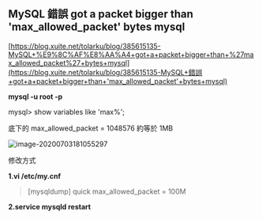 ## **MySQL 錯誤 got a packet bigger than 'max_allowed_packet' bytes mysql**

[https://blog.xuite.net/tolarku/blog/385615135-MySQL+%E9%8C%AF%E8%AA%A4+got+a+packet+bigger+than+%27max_allowed_packet%27+bytes+mysql](https://blog.xuite.net/tolarku/blog/385615135-MySQL+錯誤+got+a+packet+bigger+than+'max_allowed_packet'+bytes+mysql)

**mysql -u root -p**

mysql> show variables like 'max%';

底下的 max_allowed_packet = 1048576  約等於 1MB

![image-20200703181055297](C:\Users\zxy\AppData\Roaming\Typora\typora-user-images\image-20200703181055297.png)

修改方式

**1.vi /etc/my.cnf**

> [mysqldump]
> quick
> max_allowed_packet = 100M

**2.service mysqld restart**